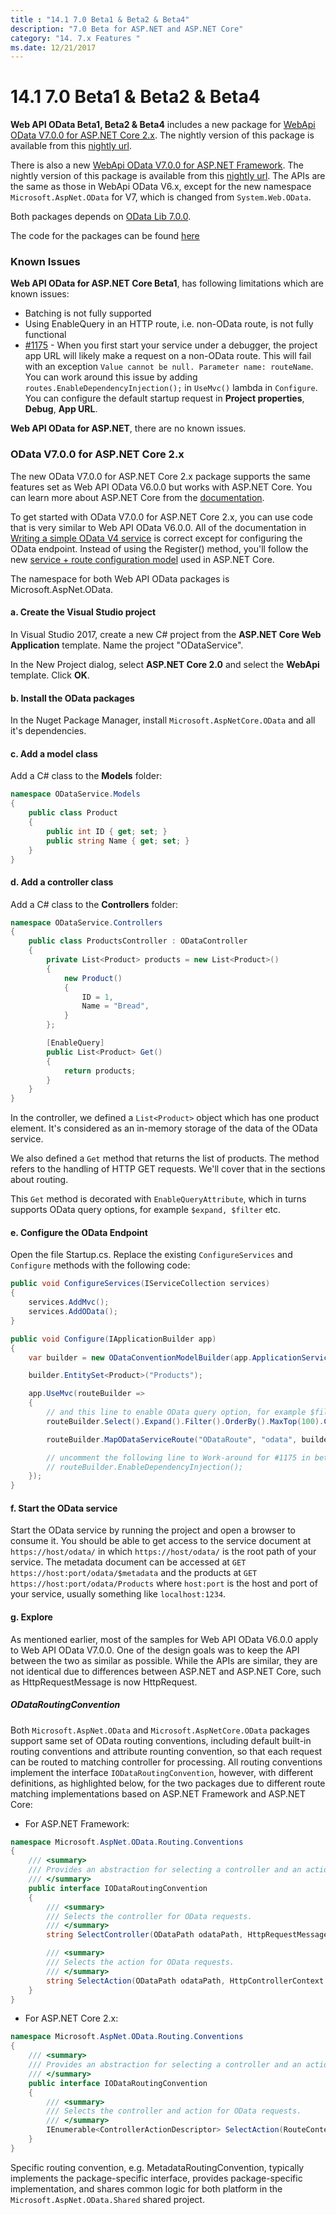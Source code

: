 ```yaml
---
title : "14.1 7.0 Beta1 & Beta2 & Beta4"
description: "7.0 Beta for ASP.NET and ASP.NET Core"
category: "14. 7.x Features "
ms.date: 12/21/2017
---
```

# 14.1 7.0 Beta1 & Beta2 & Beta4

**Web API OData Beta1, Beta2 & Beta4** includes a new package for [WebApi OData V7.0.0 for ASP.NET Core 2.x](https://www.nuget.org/packages/Microsoft.AspNetCore.OData/).
The nightly version of this package is available from this [nightly url](https://www.myget.org/F/webapinetcore/api/v3/index.json).

There is also a new [WebApi OData V7.0.0 for ASP.NET Framework](https://www.nuget.org/packages/Microsoft.AspNet.OData/7.0.0-beta4). 
The nightly version of this package is available from this [nightly url](https://www.myget.org/F/webapinetcore/api/v3/index.json). 
The APIs are the same as those in WebApi OData V6.x, except for the new namespace `Microsoft.AspNet.OData` for V7, which is changed from `System.Web.OData`.

Both packages depends on [OData Lib 7.0.0](https://www.nuget.org/packages/Microsoft.OData.Core/7.0.0).

The code for the packages can be found [here](https://github.com/OData/WebApi/tree/master)

### Known Issues

**Web API OData for ASP.NET Core Beta1**, has following limitations which are known issues:
* Batching is not fully supported
* Using EnableQuery in an HTTP route, i.e. non-OData route, is not fully functional
* [#1175](https://github.com/OData/WebApi/issues/1175) - When you first start your service under a debugger, the project app URL will
  likely make a request on a non-OData route. This will fail with an exception `Value cannot be null. Parameter name: routeName`. You
   can work around this issue by adding `routes.EnableDependencyInjection();` in `UseMvc()` lambda in `Configure`. You can configure
   the default startup request in **Project properties**, **Debug**, **App URL**.

**Web API OData for ASP.NET**, there are no known issues.

### OData V7.0.0 for ASP.NET Core 2.x

The new OData V7.0.0 for ASP.NET Core 2.x package supports the same features set as Web API OData V6.0.0 but works with ASP.NET Core.
You can learn more about ASP.NET Core from the [documentation](https://docs.microsoft.com/en-us/aspnet/core/).

To get started with OData V7.0.0 for ASP.NET Core 2.x, you can use code that is very similar to Web API OData V6.0.0. All of the
documentation in [Writing a simple OData V4 service](https://odata.github.io/WebApi/#01-02-getting-started) is correct except for
configuring the OData endpoint. Instead of using the Register() method, you'll follow the new [service + route configuration model](https://docs.microsoft.com/en-us/aspnet/core/fundamentals/startup)
used in ASP.NET Core.

The namespace for both Web API OData packages is Microsoft.AspNet.OData.

#### a. Create the Visual Studio project

In Visual Studio 2017, create a new C# project from the **ASP.NET Core Web Application** template. Name the project "ODataService".

In the New Project dialog, select **ASP.NET Core 2.0** and select the **WebApi** template. Click **OK**.

#### b. Install the OData packages

In the Nuget Package Manager, install `Microsoft.AspNetCore.OData` and all it's dependencies.

#### c. Add a model class

Add a C# class to the **Models** folder:

```C#
namespace ODataService.Models
{
    public class Product
    {
        public int ID { get; set; }
        public string Name { get; set; }
    }
}
```

#### d. Add a controller class

Add a C# class to the **Controllers** folder:

```C#
namespace ODataService.Controllers
{
    public class ProductsController : ODataController
    {
        private List<Product> products = new List<Product>()
        {
            new Product()
            {
                ID = 1,
                Name = "Bread",
            }
        };

        [EnableQuery]
        public List<Product> Get()
        {
            return products;
        }
    }
}
```

In the controller, we defined a `List<Product>` object which has one product element. It's considered as an in-memory storage
of the data of the OData service.

We also defined a `Get` method that returns the list of products. The method refers to the handling of HTTP GET requests. We'll
cover that in the sections about routing.

This `Get` method is decorated with `EnableQueryAttribute`, which in turns supports OData query options, for example `$expand, $filter` etc.

#### e. Configure the OData Endpoint

Open the file Startup.cs. Replace the existing `ConfigureServices` and `Configure` methods with the
following code:

```C#
public void ConfigureServices(IServiceCollection services)
{
    services.AddMvc();
    services.AddOData();
}

public void Configure(IApplicationBuilder app)
{
    var builder = new ODataConventionModelBuilder(app.ApplicationServices);

    builder.EntitySet<Product>("Products");

    app.UseMvc(routeBuilder =>
    {
        // and this line to enable OData query option, for example $filter
        routeBuilder.Select().Expand().Filter().OrderBy().MaxTop(100).Count();

        routeBuilder.MapODataServiceRoute("ODataRoute", "odata", builder.GetEdmModel());

        // uncomment the following line to Work-around for #1175 in beta1
        // routeBuilder.EnableDependencyInjection();
    });
}
```

#### f. Start the OData service

Start the OData service by running the project and open a browser to consume it. You should be able to get access to the service
document at `https://host/odata/` in which `https://host/odata/` is the root path of your service. The metadata document
can be accessed at `GET https://host:port/odata/$metadata` and the products at `GET https://host:port/odata/Products` where
`host:port` is the host and port of your service, usually something like `localhost:1234`.

#### g. Explore

As mentioned earlier, most of the samples for Web API OData V6.0.0 apply to Web API OData V7.0.0. One of the design goals was to keep
the API between the two as similar as possible. While the APIs are similar, they are not identical due to differences between
ASP.NET and ASP.NET Core, such as HttpRequestMessage is now HttpRequest.

##### ODataRoutingConvention
Both `Microsoft.AspNet.OData` and `Microsoft.AspNetCore.OData` packages support same set of OData routing conventions, including default built-in routing conventions and attribute rounting convention, so that each request can be routed to matching controller for processing. All routing conventions implement the interface `IODataRoutingConvention`, however, with different definitions, as highlighted below, for the two packages due to different route matching implementations based on ASP.NET Framework and ASP.NET Core:
- For ASP.NET Framework:
```C#
namespace Microsoft.AspNet.OData.Routing.Conventions
{
    /// <summary>
    /// Provides an abstraction for selecting a controller and an action for OData requests.
    /// </summary>
    public interface IODataRoutingConvention
    {
        /// <summary>
        /// Selects the controller for OData requests.
        /// </summary>
        string SelectController(ODataPath odataPath, HttpRequestMessage request);

        /// <summary>
        /// Selects the action for OData requests.
        /// </summary>
        string SelectAction(ODataPath odataPath, HttpControllerContext controllerContext, ILookup<string, HttpActionDescriptor> actionMap);
    }
}
```
- For ASP.NET Core 2.x:
```C#
namespace Microsoft.AspNet.OData.Routing.Conventions
{
    /// <summary>
    /// Provides an abstraction for selecting a controller and an action for OData requests.
    /// </summary>
    public interface IODataRoutingConvention
    {
        /// <summary>
        /// Selects the controller and action for OData requests.
        /// </summary>        
        IEnumerable<ControllerActionDescriptor> SelectAction(RouteContext routeContext);
    }
}
```
Specific routing convention, e.g. MetadataRoutingConvention, typically implements the package-specific interface, provides package-specific implementation, and shares common logic for both platform in the `Microsoft.AspNet.OData.Shared` shared project.